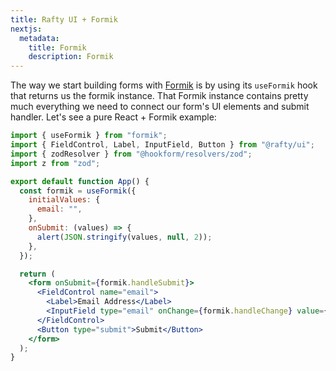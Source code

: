 ```yaml
---
title: Rafty UI + Formik
nextjs:
  metadata:
    title: Formik
    description: Formik
---
```


The way we start building forms with [Formik](https://formik.org/) is by using its `useFormik` hook that returns us the formik instance. That Formik instance contains pretty much everything we need to connect our form's UI elements and submit handler. Let's see a pure React + Formik example:

```jsx
import { useFormik } from "formik";
import { FieldControl, Label, InputField, Button } from "@rafty/ui";
import { zodResolver } from "@hookform/resolvers/zod";
import z from "zod";

export default function App() {
  const formik = useFormik({
    initialValues: {
      email: "",
    },
    onSubmit: (values) => {
      alert(JSON.stringify(values, null, 2));
    },
  });

  return (
    <form onSubmit={formik.handleSubmit}>
      <FieldControl name="email">
        <Label>Email Address</Label>
        <InputField type="email" onChange={formik.handleChange} value={formik.values.email} />
      </FieldControl>
      <Button type="submit">Submit</Button>
    </form>
  );
}
```
